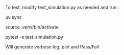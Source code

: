To test, modify test_simulation.py as needed and run : 

uv sync

source .venv/bin/activate

pytest -s test_simulation.py  


Will generate verbose log, plot and Pass/Fail
